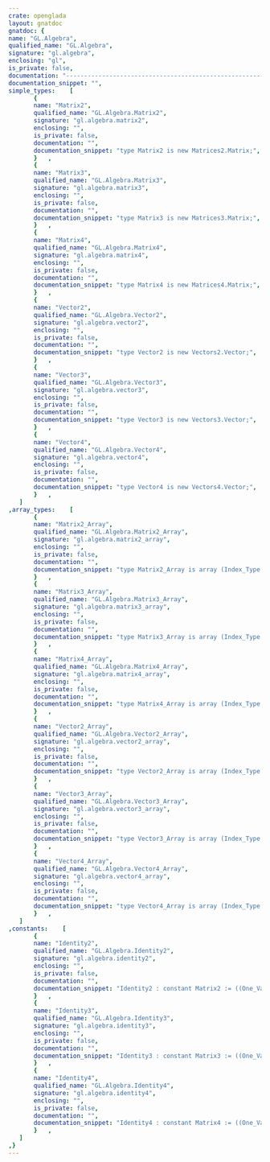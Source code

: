 ```yaml
---
crate: openglada
layout: gnatdoc
gnatdoc: {
name: "GL.Algebra",
qualified_name: "GL.Algebra",
signature: "gl.algebra",
enclosing: "gl",
is_private: false,
documentation: "---------------------------------------------------------------------------\n                              Vector types                               --\n---------------------------------------------------------------------------\n\n@formal Element_Type\n@formal Index_Type\n@formal \"+\"\n@formal \"-\"\n@formal \"-\"\n@formal \"*\"\n@formal \"/\"\n@formal Null_Value\n@formal One_Value",
documentation_snippet: "",
simple_types:    [
       {
       name: "Matrix2",
       qualified_name: "GL.Algebra.Matrix2",
       signature: "gl.algebra.matrix2",
       enclosing: "",
       is_private: false,
       documentation: "",
       documentation_snippet: "type Matrix2 is new Matrices2.Matrix;",
       }   ,
       {
       name: "Matrix3",
       qualified_name: "GL.Algebra.Matrix3",
       signature: "gl.algebra.matrix3",
       enclosing: "",
       is_private: false,
       documentation: "",
       documentation_snippet: "type Matrix3 is new Matrices3.Matrix;",
       }   ,
       {
       name: "Matrix4",
       qualified_name: "GL.Algebra.Matrix4",
       signature: "gl.algebra.matrix4",
       enclosing: "",
       is_private: false,
       documentation: "",
       documentation_snippet: "type Matrix4 is new Matrices4.Matrix;",
       }   ,
       {
       name: "Vector2",
       qualified_name: "GL.Algebra.Vector2",
       signature: "gl.algebra.vector2",
       enclosing: "",
       is_private: false,
       documentation: "",
       documentation_snippet: "type Vector2 is new Vectors2.Vector;",
       }   ,
       {
       name: "Vector3",
       qualified_name: "GL.Algebra.Vector3",
       signature: "gl.algebra.vector3",
       enclosing: "",
       is_private: false,
       documentation: "",
       documentation_snippet: "type Vector3 is new Vectors3.Vector;",
       }   ,
       {
       name: "Vector4",
       qualified_name: "GL.Algebra.Vector4",
       signature: "gl.algebra.vector4",
       enclosing: "",
       is_private: false,
       documentation: "",
       documentation_snippet: "type Vector4 is new Vectors4.Vector;",
       }   ,
   ]
,array_types:    [
       {
       name: "Matrix2_Array",
       qualified_name: "GL.Algebra.Matrix2_Array",
       signature: "gl.algebra.matrix2_array",
       enclosing: "",
       is_private: false,
       documentation: "",
       documentation_snippet: "type Matrix2_Array is array (Index_Type range <>) of aliased Matrix2;",
       }   ,
       {
       name: "Matrix3_Array",
       qualified_name: "GL.Algebra.Matrix3_Array",
       signature: "gl.algebra.matrix3_array",
       enclosing: "",
       is_private: false,
       documentation: "",
       documentation_snippet: "type Matrix3_Array is array (Index_Type range <>) of aliased Matrix3;",
       }   ,
       {
       name: "Matrix4_Array",
       qualified_name: "GL.Algebra.Matrix4_Array",
       signature: "gl.algebra.matrix4_array",
       enclosing: "",
       is_private: false,
       documentation: "",
       documentation_snippet: "type Matrix4_Array is array (Index_Type range <>) of aliased Matrix4;",
       }   ,
       {
       name: "Vector2_Array",
       qualified_name: "GL.Algebra.Vector2_Array",
       signature: "gl.algebra.vector2_array",
       enclosing: "",
       is_private: false,
       documentation: "",
       documentation_snippet: "type Vector2_Array is array (Index_Type range <>) of aliased Vector2;",
       }   ,
       {
       name: "Vector3_Array",
       qualified_name: "GL.Algebra.Vector3_Array",
       signature: "gl.algebra.vector3_array",
       enclosing: "",
       is_private: false,
       documentation: "",
       documentation_snippet: "type Vector3_Array is array (Index_Type range <>) of aliased Vector3;",
       }   ,
       {
       name: "Vector4_Array",
       qualified_name: "GL.Algebra.Vector4_Array",
       signature: "gl.algebra.vector4_array",
       enclosing: "",
       is_private: false,
       documentation: "",
       documentation_snippet: "type Vector4_Array is array (Index_Type range <>) of aliased Vector4;",
       }   ,
   ]
,constants:    [
       {
       name: "Identity2",
       qualified_name: "GL.Algebra.Identity2",
       signature: "gl.algebra.identity2",
       enclosing: "",
       is_private: false,
       documentation: "",
       documentation_snippet: "Identity2 : constant Matrix2 := ((One_Value, Null_Value), (Null_Value, One_Value));",
       }   ,
       {
       name: "Identity3",
       qualified_name: "GL.Algebra.Identity3",
       signature: "gl.algebra.identity3",
       enclosing: "",
       is_private: false,
       documentation: "",
       documentation_snippet: "Identity3 : constant Matrix3 := ((One_Value, Null_Value, Null_Value),\n                                 (Null_Value, One_Value, Null_Value),\n                                 (Null_Value, Null_Value, One_Value));",
       }   ,
       {
       name: "Identity4",
       qualified_name: "GL.Algebra.Identity4",
       signature: "gl.algebra.identity4",
       enclosing: "",
       is_private: false,
       documentation: "",
       documentation_snippet: "Identity4 : constant Matrix4 := ((One_Value, Null_Value, Null_Value, Null_Value),\n                                 (Null_Value, One_Value, Null_Value, Null_Value),\n                                 (Null_Value, Null_Value, One_Value, Null_Value),\n                                 (Null_Value, Null_Value, Null_Value, One_Value));",
       }   ,
   ]
,}
---
```

